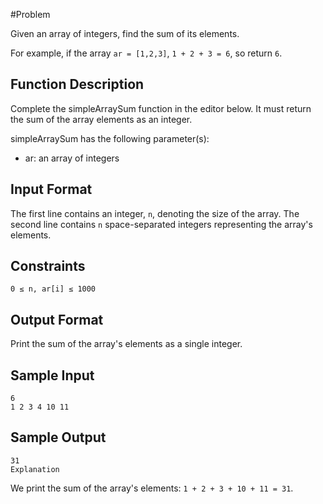 #Problem

Given an array of integers, find the sum of its elements.

For example, if the array `ar = [1,2,3]`, `1 + 2 + 3 = 6`, so return `6`.

## Function Description

Complete the simpleArraySum function in the editor below. It must return the sum of the array elements as an integer.

simpleArraySum has the following parameter(s):

* ar: an array of integers

## Input Format

The first line contains an integer, `n`, denoting the size of the array.
The second line contains `n` space-separated integers representing the array's elements.

## Constraints
```
0 ≤ n, ar[i] ≤ 1000
```

## Output Format

Print the sum of the array's elements as a single integer.

## Sample Input
```
6
1 2 3 4 10 11
```

## Sample Output
```
31
Explanation
```

We print the sum of the array's elements: `1 + 2 + 3 + 10 + 11 = 31`.